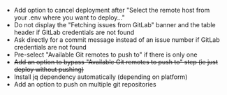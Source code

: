 - Add option to cancel deployment after "Select the remote host from your .env where you want to deploy..."
- Do not display the "Fetching issues from GitLab" banner and the table header if GitLab credentials are not found
- Ask directly for a commit message instead of an issue number if GitLab credentials are not found
- Pre-select "Available Git remotes to push to" if there is only one
- ~~Add an option to bypass "Available Git remotes to push to" step (ie just deploy without pushing)~~
- Install jq dependency automatically (depending on platform)
- Add an option to push on multiple git repositories